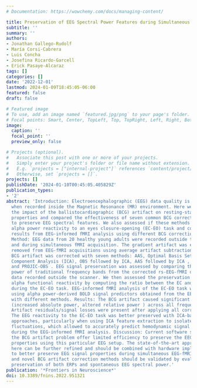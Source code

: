 ```yaml
---
# Documentation: https://wowchemy.com/docs/managing-content/

title: Preservation of EEG Spectral Power Features during Simultaneous EEG-fMRI
subtitle: ''
summary: ''
authors:
- Jonathan Gallego-Rudolf
- María Corsi-Cabrera
- Luis Concha
- Josefina Ricardo-Garcell
- Erick Pasaye-Alcaraz
tags: []
categories: []
date: '2022-12-01'
lastmod: 2024-01-09T18:45:05-06:00
featured: false
draft: false

# Featured image
# To use, add an image named `featured.jpg/png` to your page's folder.
# Focal points: Smart, Center, TopLeft, Top, TopRight, Left, Right, BottomLeft, Bottom, BottomRight.
image:
  caption: ''
  focal_point: ''
  preview_only: false

# Projects (optional).
#   Associate this post with one or more of your projects.
#   Simply enter your project's folder or file name without extension.
#   E.g. `projects = ["internal-project"]` references `content/project/deep-learning/index.md`.
#   Otherwise, set `projects = []`.
projects: []
publishDate: '2024-01-10T00:45:05.405829Z'
publication_types:
- '2'
abstract: 'Introduction: Electroencephalographic (EEG) data quality is severely compromised
  when recorded inside the Magnetic Resonance (MR) environment. Here we characterized
  the impact of the ballistocardiographic (BCG) artifact on resting-state EEG spectral
  properties and compared the effectiveness of seven common BCG correction methods
  to preserve EEG spectral features. We also assessed if these methods retained posterior
  alpha power reactivity to an eyes closure-opening (EC-EO) task and compared the
  results from EEG-informed fMRI analysis using different BCG correction approaches.
  Method: EEG data from 20 healthy young adults were recorded outside the MR environment
  and during simultaneous fMRI acquisition. The gradient artifact was effectively
  removed from EEG-fMRI acquisitions using average artifact subtraction (AAS). The
  BCG artifact was corrected with seven methods: AAS, Optimal Basis Set (OBS), Independent
  Component Analysis (ICA), OBS followed by ICA, AAS followed by ICA , PROJIC-AAS
  and PROJIC-OBS . EEG signal preservation was assessed by comparing the spectral
  power of traditional frequency bands from the corrected rs-EEG-fMRI data with the
  data recorded outside the scanner. We then assessed the preservation of posterior
  alpha functional reactivity by computing the ratio between the EC and EO conditions
  during the EC-EO task. EEG-informed fMRI analysis of the EC-EO task was performed
  using alpha power-derived BOLD signal predictors obtained from the EEG signals corrected
  with different methods. Results: The BCG artifact caused significant distortions
  (increased absolute power, altered relative power ) across all frequency bands.
  Artifact residuals/signal losses were present after applying all correction methods.
  The EEG reactivity to the EC-EO task was better preserved with ICA-based correction
  approaches, particularly when using ICA feature extraction to isolate alpha power
  fluctuations, which allowed to accurately predict hemodynamic signal fluctuations
  during the EEG-informed fMRI analysis. Discussion: Current software solutions for
  the BCG artifact problem offer limited efficiency to preserve the EEG spectral power
  properties using this particular EEG setup. The state-of-the-art approaches tested
  here can be further refined and should be combined with hardware implementations
  to better preserve EEG signal properties during simultaneous EEG-fMRI. Existing
  and novel BCG artifact correction methods should be validated by evaluating signal
  preservation of both ERPs and spontaneous EEG spectral power.'
publication: '*Frontiers in Neuroscience*'
doi: 10.3389/fnins.2022.951321
---
```

